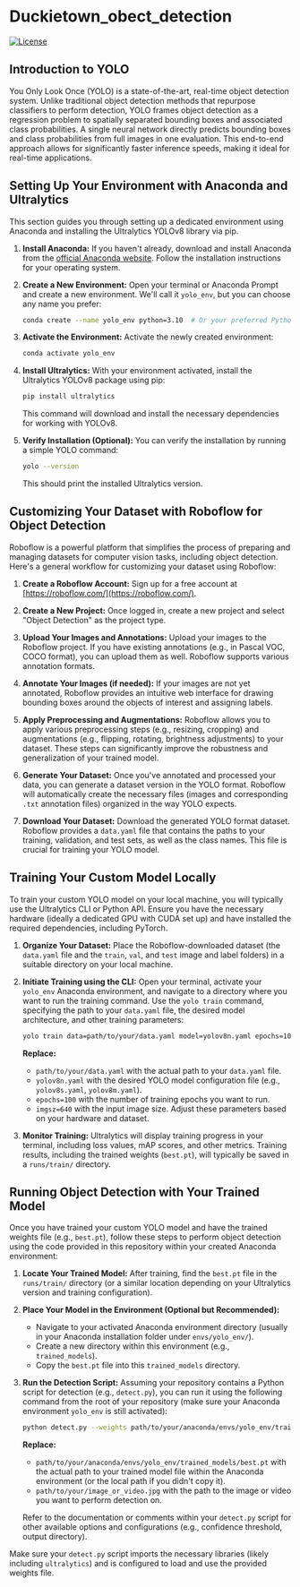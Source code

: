 # Duckietown_obect_detection

[![License](https://img.shields.io/badge/License-MIT-yellow.svg)](https://opensource.org/licenses/MIT)

## Introduction to YOLO

You Only Look Once (YOLO) is a state-of-the-art, real-time object detection system. Unlike traditional object detection methods that repurpose classifiers to perform detection, YOLO frames object detection as a regression problem to spatially separated bounding boxes and associated class probabilities. A single neural network directly predicts bounding boxes and class probabilities from full images in one evaluation. This end-to-end approach allows for significantly faster inference speeds, making it ideal for real-time applications.

## Setting Up Your Environment with Anaconda and Ultralytics

This section guides you through setting up a dedicated environment using Anaconda and installing the Ultralytics YOLOv8 library via pip.

1.  **Install Anaconda:** If you haven't already, download and install Anaconda from the [official Anaconda website](https://www.anaconda.com/download/). Follow the installation instructions for your operating system.

2.  **Create a New Environment:** Open your terminal or Anaconda Prompt and create a new environment. We'll call it `yolo_env`, but you can choose any name you prefer:

    ```bash
    conda create --name yolo_env python=3.10  # Or your preferred Python version
    ```

3.  **Activate the Environment:** Activate the newly created environment:

    ```bash
    conda activate yolo_env
    ```

4.  **Install Ultralytics:** With your environment activated, install the Ultralytics YOLOv8 package using pip:

    ```bash
    pip install ultralytics
    ```

    This command will download and install the necessary dependencies for working with YOLOv8.

5.  **Verify Installation (Optional):** You can verify the installation by running a simple YOLO command:

    ```bash
    yolo --version
    ```

    This should print the installed Ultralytics version.

## Customizing Your Dataset with Roboflow for Object Detection

Roboflow is a powerful platform that simplifies the process of preparing and managing datasets for computer vision tasks, including object detection. Here's a general workflow for customizing your dataset using Roboflow:

1.  **Create a Roboflow Account:** Sign up for a free account at [https://roboflow.com/](https://roboflow.com/).

2.  **Create a New Project:** Once logged in, create a new project and select "Object Detection" as the project type.

3.  **Upload Your Images and Annotations:** Upload your images to the Roboflow project. If you have existing annotations (e.g., in Pascal VOC, COCO format), you can upload them as well. Roboflow supports various annotation formats.

4.  **Annotate Your Images (if needed):** If your images are not yet annotated, Roboflow provides an intuitive web interface for drawing bounding boxes around the objects of interest and assigning labels.

5.  **Apply Preprocessing and Augmentations:** Roboflow allows you to apply various preprocessing steps (e.g., resizing, cropping) and augmentations (e.g., flipping, rotating, brightness adjustments) to your dataset. These steps can significantly improve the robustness and generalization of your trained model.

6.  **Generate Your Dataset:** Once you've annotated and processed your data, you can generate a dataset version in the YOLO format. Roboflow will automatically create the necessary files (images and corresponding `.txt` annotation files) organized in the way YOLO expects.

7.  **Download Your Dataset:** Download the generated YOLO format dataset. Roboflow provides a `data.yaml` file that contains the paths to your training, validation, and test sets, as well as the class names. This file is crucial for training your YOLO model.

## Training Your Custom Model Locally

To train your custom YOLO model on your local machine, you will typically use the Ultralytics CLI or Python API. Ensure you have the necessary hardware (ideally a dedicated GPU with CUDA set up) and have installed the required dependencies, including PyTorch.

1.  **Organize Your Dataset:** Place the Roboflow-downloaded dataset (the `data.yaml` file and the `train`, `val`, and `test` image and label folders) in a suitable directory on your local machine.

2.  **Initiate Training using the CLI:** Open your terminal, activate your `yolo_env` Anaconda environment, and navigate to a directory where you want to run the training command. Use the `yolo train` command, specifying the path to your `data.yaml` file, the desired model architecture, and other training parameters:

    ```bash
    yolo train data=path/to/your/data.yaml model=yolov8n.yaml epochs=100 imgsz=640
    ```

    **Replace:**
    * `path/to/your/data.yaml` with the actual path to your `data.yaml` file.
    * `yolov8n.yaml` with the desired YOLO model configuration file (e.g., `yolov8s.yaml`, `yolov8m.yaml`).
    * `epochs=100` with the number of training epochs you want to run.
    * `imgsz=640` with the input image size. Adjust these parameters based on your hardware and dataset.

3.  **Monitor Training:** Ultralytics will display training progress in your terminal, including loss values, mAP scores, and other metrics. Training results, including the trained weights (`best.pt`), will typically be saved in a `runs/train/` directory.

## Running Object Detection with Your Trained Model

Once you have trained your custom YOLO model and have the trained weights file (e.g., `best.pt`), follow these steps to perform object detection using the code provided in this repository within your created Anaconda environment:

1.  **Locate Your Trained Model:** After training, find the `best.pt` file in the `runs/train/` directory (or a similar location depending on your Ultralytics version and training configuration).

2.  **Place Your Model in the Environment (Optional but Recommended):**
    * Navigate to your activated Anaconda environment directory (usually in your Anaconda installation folder under `envs/yolo_env/`).
    * Create a new directory within this environment (e.g., `trained_models`).
    * Copy the `best.pt` file into this `trained_models` directory.

3.  **Run the Detection Script:** Assuming your repository contains a Python script for detection (e.g., `detect.py`), you can run it using the following command from the root of your repository (make sure your Anaconda environment `yolo_env` is still activated):

    ```bash
    python detect.py --weights path/to/your/anaconda/envs/yolo_env/trained_models/best.pt --source path/to/your/image_or_video.jpg
    ```

    **Replace:**
    * `path/to/your/anaconda/envs/yolo_env/trained_models/best.pt` with the actual path to your trained model file within the Anaconda environment (or the local path if you didn't copy it).
    * `path/to/your/image_or_video.jpg` with the path to the image or video you want to perform detection on.

    Refer to the documentation or comments within your `detect.py` script for other available options and configurations (e.g., confidence threshold, output directory).

Make sure your `detect.py` script imports the necessary libraries (likely including `ultralytics`) and is configured to load and use the provided weights file.

